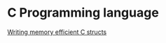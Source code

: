# C Programming language

[Writing memory efficient C structs](https://tomscheers.github.io/2025/07/29/writing-memory-efficient-structs-post.html)
